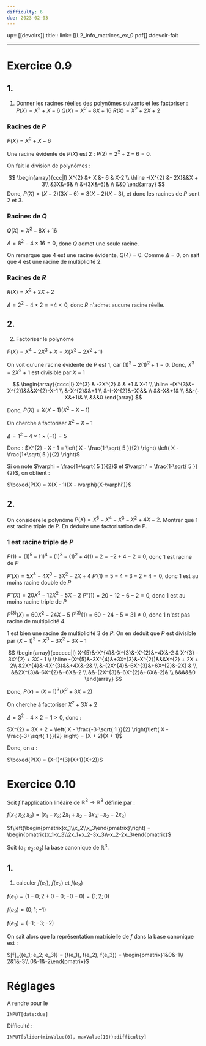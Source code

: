 ```yaml
---
difficulty: 6
due: 2023-02-03
---
```

up:: [[devoirs]]
title::
link:: [[L2_info_matrices_ex_0.pdf]]
#devoir-fait

---

# Exercice 0.9

## 1.
 1. Donner les racines réelles des polynômes suivants et les factoriser :
$P(X) = X^{2}+X-6$
$Q(X) = X^{2}-8X+16$
$R(X)=X^{2}+2X+2$

### Racines de $P$
$P(X) = X^{2}+X-6$

Une racine évidente de $P(X)$ est $2$ : $P(2) = 2^{2}+2-6 = 0$.

On fait la division de polynômes :

$$
\begin{array}{ccc|l}
X^{2} &+ X &- 6 & X-2 \\
\hline
-(X^{2} &- 2X)&&X + 3\\
&3X&-6& \\
&-(3X&-6)& \\
&&0
\end{array}
$$
Donc, $P(X) = (X-2)(3X-6) = 3(X-2)(X-3)$, et donc les racines de $P$ sont $2$ et $3$.

### Racines de $Q$
$Q(X) = X^{2}-8X+16$

$\Delta = 8^{2}-4\times 16 = 0$, donc $Q$ admet une seule racine.

On remarque que $4$ est une racine évidente, $Q(4)=0$. Comme $\Delta = 0$, on sait que $4$ est une racine de multiplicité $2$.

### Racines de $R$
$R(X)=X^{2}+2X+2$

$\Delta = 2^{2}-4\times 2 = -4 < 0$, donc $R$ n'admet aucune racine réelle.



## 2.
 2. Factoriser le polynôme

$P(X) = X^{4}-2X^{3}+X = X(X^{3}-2X^{2}+1)$

On voit qu'une racine évidente de $P$ est $1$, car $(1)^{3}-2(1)^{2}+1 =0$. Donc, $X^{3}-2X^{2}+1$ est divisible par $X-1$

$$
\begin{array}{cccc|l}
X^{3} & -2X^{2} & & +1 & X-1 \\
\hline
-(X^{3}&-X^{2})&&&X^{2}-X-1 \\
&-X^{2}&&+1 \\
&-(-X^{2}&+X)&& \\
&&-X&+1& \\
&&-(-X&+1)& \\
&&&0
\end{array}
$$

Donc, $P(X) = X(X-1)(X^{2}-X-1)$

On cherche à factoriser $X^{2}-X-1$

$\Delta = 1^{2} - 4\times 1\times (-1) = 5$

Donc : $X^{2} - X - 1 = \left( X - \frac{1-\sqrt{ 5 }}{2} \right) \left( X - \frac{1+\sqrt{ 5 }}{2} \right)$

Si on note $\varphi = \frac{1+\sqrt{ 5 }}{2}$ et $\varphi' = \frac{1-\sqrt{ 5 }}{2}$, on obtient :

$\boxed{P(X) = X(X - 1)(X - \varphi)(X-\varphi')}$

## 2.

On considère le polynôme $P(X) = X^5 − X^4 − X^3 − X^2 + 4X − 2$.
Montrer que 1 est racine triple de P. En déduire une factorisation de P.

### $1$ est racine triple de $P$

$P(1) = (1)^{5} - (1)^{4} - (1)^{3} - (1)^{2}+4(1) - 2 = -2 + 4 - 2 = 0$, donc $1$ est racine de $P$

$P'(X) = 5X^{4} - 4X^{3} - 3X^{2}-2X+4$
$P'(1) = 5 - 4 - 3 - 2 + 4 = 0$, donc $1$ est au moins racine double de $P$

$P''(X) = 20X^{3} - 12X^{2} - 5X - 2$
$P''(1) = 20 - 12 - 6 - 2 = 0$, donc $1$ est au moins racine triple de $P$

$P^{(3)}(X) = 60X^{2} - 24X - 5$
$P^{(3)}(1) = 60 - 24 - 5 = 31 \neq 0$, donc $1$ n'est pas racine de multiplicité $4$.

$1$ est bien une racine de multiplicité $3$ de $P$. On en déduit que $P$ est divisible par $(X-1)^{3} = X^{3} - 3X^{2} + 3X - 1$

$$
\begin{array}{cccccc|l}
X^{5}&-X^{4}&-X^{3}&-X^{2}&+4X&-2 & X^{3} - 3X^{2} + 3X - 1 \\
\hline
-(X^{5}&-3X^{4}&+3X^{3}&-X^{2})&&&X^{2} + 2X + 2\\
&2X^{4}&-4X^{3}&&+4X&-2& \\
&-(2X^{4}&-6X^{3}&+6X^{2}&-2X) & \\
&&2X^{3}&-6X^{2}&+6X&-2 \\
&&-(2X^{3}&-6X^{2}&+6X&-2)& \\
&&&&&0
\end{array}
$$

Donc, $P(x) = (X - 1)^{3}(X^{2}+3X+2)$

On cherche à factoriser $X^{2}+3X+2$

$\Delta = 3^{2}-4\times 2 = 1 > 0$, donc :

$X^{2} + 3X + 2 = \left( X - \frac{-3-\sqrt{ 1 }}{2} \right)\left( X - \frac{-3+\sqrt{ 1 }}{2} \right) = (X + 2)(X + 1)$

Donc, on a :

$\boxed{P(X) = (X-1)^{3}(X+1)(X+2)}$

# Exercice 0.10

Soit $f$ l'application linéaire de $\mathbb{R}^{3} \to \mathbb{R}^{3}$ définie par :

$f(x_1; x_2; x_3) = (x_1-x_3; 2x_1+x_2-3x_3; -x_2-2x_3)$

$f\left(\begin{pmatrix}x_1\\x_2\\x_3\end{pmatrix}\right) = \begin{pmatrix}x_1-x_3\\2x_1+x_2-3x_3\\-x_2-2x_3\end{pmatrix}$


Soit $(e_1; e_2; e_3)$ la base canonique de $\mathbb{R}^{3}$.

## 1.
 1. calculer $f(e_1)$, $f(e_2)$ et $f(e_3)$

$f(e_1) = (1 - 0; 2 + 0 - 0; -0-0) = (1; 2; 0)$

$f(e_2) = (0; 1; -1)$

$f(e_3) = (-1; -3; -2)$

On sait alors que la représentation matricielle de $f$ dans la base canonique est :

$[f]_{(e_1; e_2; e_3)} = (f(e_1), f(e_2), f(e_3)) = \begin{pmatrix}1&0&-1\\ 2&1&-3\\ 0&-1&-2\end{pmatrix}$



# Réglages

A rendre pour le
```meta-bind
INPUT[date:due]
```

Difficulté :
```meta-bind
INPUT[slider(minValue(0), maxValue(10)):difficulty]
```
